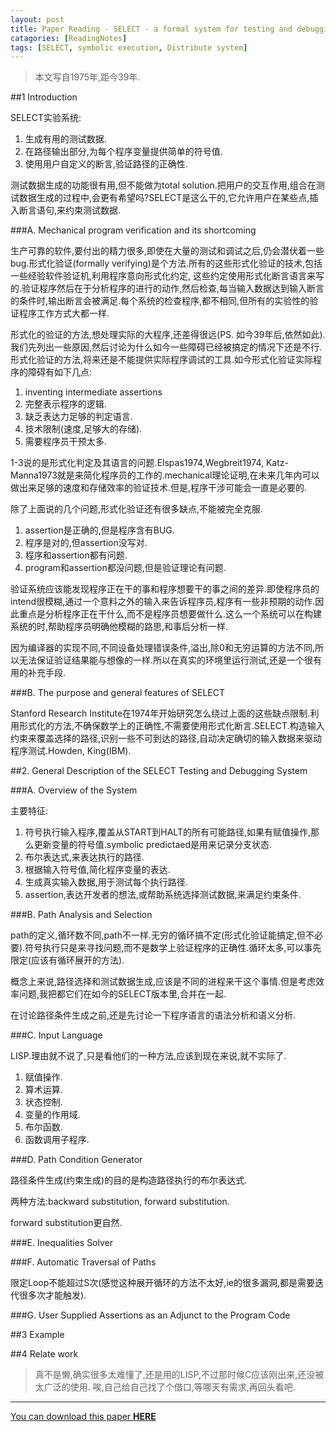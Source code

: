 ```yaml
---
layout: post
title: Paper Reading - SELECT - a formal system for testing and debugging programs by symbolic execution
catagories: [ReadingNotes]
tags: [SELECT, symbolic execution, Distribute system]
---
```


> 本文写自1975年,距今39年.

##1 Introduction

SELECT实验系统:

1. 生成有用的测试数据.
2. 在路径输出部分,为每个程序变量提供简单的符号值.
3. 使用用户自定义的断言,验证路径的正确性.

测试数据生成的功能很有用,但不能做为total solution.把用户的交互作用,组合在测试数据生成的过程中,会更有希望吗?SELECT是这么干的,它允许用户在某些点,插入断言语句,来约束测试数据.

###A. Mechanical program verification and its shortcoming

生产可靠的软件,要付出的精力很多,即使在大量的测试和调试之后,仍会潜伏着一些bug.形式化验证(formally verifying)是个方法.所有的这些形式化验证的技术,包括一些经验软件验证机,利用程序意向形式化约定, 这些约定使用形式化断言语言来写的.验证程序然后在于分析程序的进行的动作,然后检查,每当输入数据达到输入断言的条件时,输出断言会被满足.每个系统的检查程序,都不相同,但所有的实验性的验证程序工作方式大都一样.

形式化的验证的方法,想处理实际的大程序,还差得很远(PS. 如今39年后,依然如此).我们先列出一些原因,然后讨论为什么如今一些障碍已经被搞定的情况下还是不行.形式化验证的方法,将来还是不能提供实际程序调试的工具.如今形式化验证实际程序的障碍有如下几点:

1. inventing intermediate assertions
2. 完整表示程序的逻辑.
3. 缺乏表达力足够的判定语言.
4. 技术限制(速度,足够大的存储).
5. 需要程序员干预太多.

1-3说的是形式化判定及其语言的问题.Elspas1974,Wegbreit1974, Katz-Manna1973就是来简化程序员的工作的.mechanical理论证明,在未来几年内可以做出来足够的速度和存储效率的验证技术.但是,程序干涉可能会一直是必要的.

除了上面说的几个问题,形式化验证还有很多缺点,不能被完全克服.

1. assertion是正确的,但是程序含有BUG.
2. 程序是对的,但assertion没写对.
3. 程序和assertion都有问题.
4. program和assertion都没问题,但是验证理论有问题.

验证系统应该能发现程序正在干的事和程序想要干的事之间的差异.即使程序员的intend很模糊,通过一个意料之外的输入来告诉程序员,程序有一些非预期的动作.因此重点是分析程序正在干什么,而不是程序员想要做什么.这么一个系统可以在构建系统的时,帮助程序员明确他模糊的路思,和事后分析一样.

因为编译器的实现不同,不同设备处理错误条件,溢出,除0和无穷运算的方法不同,所以无法保证验证结果能与想像的一样.所以在真实的环境里运行测试,还是一个很有用的补充手段.

###B. The purpose and general features of SELECT

Stanford Research Institute在1974年开始研究怎么绕过上面的这些缺点限制.利用形式化的方法,不确保数学上的正确性,不需要使用形式化断言.SELECT.构造输入约束来覆盖选择的路径,识别一些不可到达的路径,自动决定确切的输入数据来驱动程序测试.Howden, King(IBM).

##2. General Description of the SELECT Testing and Debugging System

###A. Overview of the System

主要特征:

1. 符号执行输入程序,覆盖从START到HALT的所有可能路径,如果有赋值操作,那么更新变量的符号值.symbolic predictaed是用来记录分支状态.
2. 布尔表达式,来表达执行的路径.
3. 根据输入符号值,简化程序变量的表达.
4. 生成真实输入数据,用于测试每个执行路径.
5. assertion,表达开发者的想法,或帮助系统选择测试数据,来满足约束条件.

###B. Path Analysis and Selection

path的定义,循环数不同,path不一样.无穷的循环搞不定(形式化验证能搞定,但不必要).符号执行只是来寻找问题,而不是数学上验证程序的正确性.循环太多,可以事先限定(应该有循环展开的方法).

概念上来说,路径选择和测试数据生成,应该是不同的进程来干这个事情.但是考虑效率问题,我把都它们在如今的SELECT版本里,合并在一起.

在讨论路径条件生成之前,还是先讨论一下程序语言的语法分析和语义分析.

###C. Input Language

LISP.理由就不说了,只是看他们的一种方法,应该到现在来说,就不实际了.

1. 赋值操作. 
2. 算术运算.
3. 状态控制.
4. 变量的作用域.
5. 布尔函数.
6. 函数调用子程序.

###D. Path Condition Generator

路径条件生成(约束生成)的目的是构造路径执行的布尔表达式.

两种方法:backward substitution, forward substitution.

forward substitution更自然.

###E. Inequalities Solver

###F. Automatic Traversal of Paths

限定Loop不能超过S次(感觉这种展开循环的方法不太好,ie的很多漏洞,都是需要迭代很多次才能触发).

###G. User Supplied Assertions as an Adjunct to the Program Code

##3 Example

##4 Relate work

> 真不是懒,确实很多太难懂了,还是用的LISP,不过那时候C应该刚出来,还没被太广泛的使用.
> 唉,自己给自己找了个借口,等哪天有需求,再回头看吧.

---

[You can download this paper **HERE**][1]

[1]: {{site.baseurl}}/papers/se/select75.pdf
